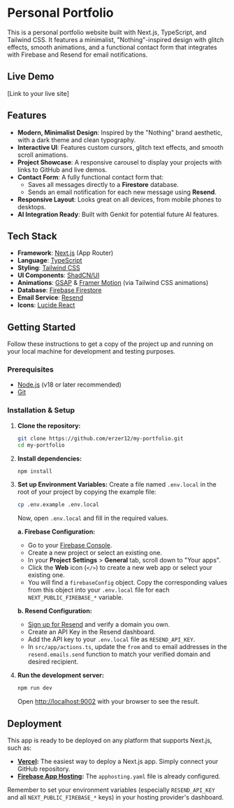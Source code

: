# Personal Portfolio

This is a personal portfolio website built with Next.js, TypeScript, and Tailwind CSS. It features a minimalist, "Nothing"-inspired design with glitch effects, smooth animations, and a functional contact form that integrates with Firebase and Resend for email notifications.

## Live Demo

[Link to your live site]

## Features

- **Modern, Minimalist Design**: Inspired by the "Nothing" brand aesthetic, with a dark theme and clean typography.
- **Interactive UI**: Features custom cursors, glitch text effects, and smooth scroll animations.
- **Project Showcase**: A responsive carousel to display your projects with links to GitHub and live demos.
- **Contact Form**: A fully functional contact form that:
  - Saves all messages directly to a **Firestore** database.
  - Sends an email notification for each new message using **Resend**.
- **Responsive Layout**: Looks great on all devices, from mobile phones to desktops.
- **AI Integration Ready**: Built with Genkit for potential future AI features.

## Tech Stack

- **Framework**: [Next.js](https://nextjs.org/) (App Router)
- **Language**: [TypeScript](https://www.typescriptlang.org/)
- **Styling**: [Tailwind CSS](https://tailwindcss.com/)
- **UI Components**: [ShadCN/UI](https://ui.shadcn.com/)
- **Animations**: [GSAP](https://gsap.com/) & [Framer Motion](https://www.framer.com/motion/) (via Tailwind CSS animations)
- **Database**: [Firebase Firestore](https://firebase.google.com/docs/firestore)
- **Email Service**: [Resend](https://resend.com/)
- **Icons**: [Lucide React](https://lucide.dev/)

## Getting Started

Follow these instructions to get a copy of the project up and running on your local machine for development and testing purposes.

### Prerequisites

- [Node.js](https://nodejs.org/) (v18 or later recommended)
- [Git](https://git-scm.com/)

### Installation & Setup

1.  **Clone the repository:**
    ```bash
    git clone https://github.com/erzer12/my-portfolio.git
    cd my-portfolio
    ```

2.  **Install dependencies:**
    ```bash
    npm install
    ```

3.  **Set up Environment Variables:**
    Create a file named `.env.local` in the root of your project by copying the example file:
    ```bash
    cp .env.example .env.local
    ```
    Now, open `.env.local` and fill in the required values.

    **a. Firebase Configuration:**
    - Go to your [Firebase Console](https://console.firebase.google.com/).
    - Create a new project or select an existing one.
    - In your **Project Settings** > **General** tab, scroll down to "Your apps".
    - Click the **Web** icon (`</>`) to create a new web app or select your existing one.
    - You will find a `firebaseConfig` object. Copy the corresponding values from this object into your `.env.local` file for each `NEXT_PUBLIC_FIREBASE_*` variable.

    **b. Resend Configuration:**
    - [Sign up for Resend](https://resend.com/) and verify a domain you own.
    - Create an API Key in the Resend dashboard.
    - Add the API key to your `.env.local` file as `RESEND_API_KEY`.
    - In `src/app/actions.ts`, update the `from` and `to` email addresses in the `resend.emails.send` function to match your verified domain and desired recipient.

4.  **Run the development server:**
    ```bash
    npm run dev
    ```

    Open [http://localhost:9002](http://localhost:9002) with your browser to see the result.

## Deployment

This app is ready to be deployed on any platform that supports Next.js, such as:

- **[Vercel](https://vercel.com/):** The easiest way to deploy a Next.js app. Simply connect your GitHub repository.
- **[Firebase App Hosting](https://firebase.google.com/docs/app-hosting):** The `apphosting.yaml` file is already configured.

Remember to set your environment variables (especially `RESEND_API_KEY` and all `NEXT_PUBLIC_FIREBASE_*` keys) in your hosting provider's dashboard.
